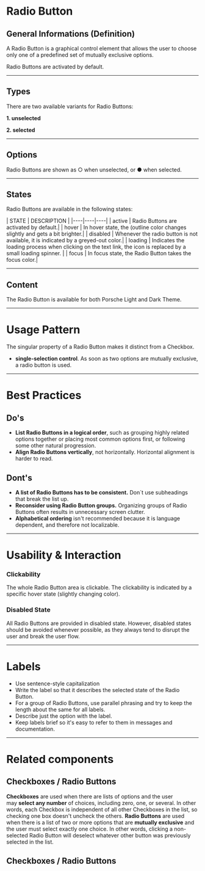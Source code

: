 # Radio Button
## General Informations (Definition)

A Radio Button is a graphical control element that allows the user to choose only one of a predefined set of mutually exclusive options.

Radio Buttons are activated by default.

---

## Types

There are two available variants for Radio Buttons:

**1. unselected**

**2. selected** 

---

## Options

Radio Buttons are shown as ○ when unselected, or ● when selected.

---

## States

Radio Buttons are available in the following states:

| STATE | DESCRIPTION |
|----|----|----|
| active | Radio Buttons are activated by default.|
| hover | In hover state, the (outline color changes slightly and gets a bit brighter.|
| disabled | Whenever the radio button is not available, it is indicated by a greyed-out color.|
| loading | Indicates the loading process when clicking on the text link, the icon is replaced by a small loading spinner. |
| focus | In focus state, the Radio Button takes the focus color.|

---

## Content

The Radio Button is available for both Porsche Light and Dark Theme. 

---

# Usage Pattern

The singular property of a Radio Button makes it distinct from a Checkbox.

- **single-selection control**. As soon as two options are mutually exclusive, a radio button is used.

---

# Best Practices

## Do's

- **List Radio Buttons in a logical order**, such as grouping highly related options together or placing most common options first, or following some other natural progression. 
- **Align Radio Buttons vertically**, not horizontally. Horizontal alignment is harder to read.

## Dont's
- **A list of Radio Buttons has to be consistent.** Don´t use subheadings that break the list up.
- **Reconsider using Radio Button groups.** Organizing groups of Radio Buttons often results in unnecessary screen clutter.
- **Alphabetical ordering** isn't recommended because it is language dependent, and therefore not localizable.

---

# Usability & Interaction

### Clickability

The whole Radio Button area is clickable. The clickability is indicated by a specific hover state (slightly changing color).

### Disabled State

All Radio Buttons are provided in disabled state. However, disabled states should be avoided whenever possible, as they always tend to disrupt the user and break the user flow. 

---

# Labels

- Use sentence-style capitalization
- Write the label so that it describes the selected state of the Radio Button.
- For a group of Radio Buttons, use parallel phrasing and try to keep the length about the same for all labels.
- Describe just the option with the label.
- Keep labels brief so it's easy to refer to them in messages and documentation.

---

# Related components 

## Checkboxes / Radio Buttons

**Checkboxes** are used when there are lists of options and the user may **select any number** of choices, including zero, one, or several. In other words, each Checkbox is independent of all other Checkboxes in the list, so checking one box doesn't uncheck the others.
**Radio Buttons** are used when there is a list of two or more options that are **mutually exclusive** and the user must select exactly one choice. In other words, clicking a non-selected Radio Button will deselect whatever other button was previously selected in the list.

## Checkboxes / Radio Buttons